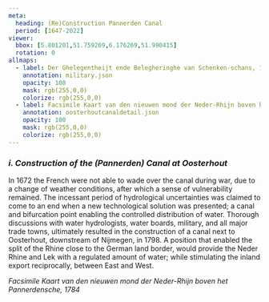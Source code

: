 ```yaml
---
meta:
  heading: (Re)Construction Pannerden Canal
  period: [1647-2022]
viewer:
  bbox: [5.801201,51.759269,6.176269,51.990415]
  rotation: 0
allmaps:
  - label: Der Ghelegentheijt ende Belegheringhe van Schenken-schans, 1647
    annotation: military.json
    opacity: 100
    mask: rgb(255,0,0)
    colorize: rgb(255,0,0)
  - label: Facsimile Kaart van den nieuwen mond der Neder-Rhijn boven het Pannerdensche, 1784
    annotation: oosterhoutcanaldetail.json
    opacity: 100
    mask: rgb(255,0,0)
    colorize: rgb(255,0,0)   
---
```


### _i.    Construction of the (Pannerden) Canal at Oosterhout_

In 1672 the French were not able to wade over the canal during war, due to a change of weather conditions, after which a sense of vulnerability remained. The incessant period of hydrological uncertainties was claimed to come to an end when a new technological solution was presented; a canal and bifurcation point enabling the controlled distribution of water. 
Thorough discussions with water hydrologists, water boards, military, and all major trade towns, ultimately resulted in the construction of a canal next to Oosterhout, downstream of Nijmegen, in 1798. A position that enabled the split of the Rhine close to the German land border, would provide the Neder Rhine and Lek with a regulated amount of water; while stimulating the inland export reciprocally, between East and West.


_Facsimile Kaart van den nieuwen mond der Neder-Rhijn boven het Pannerdensche, 1784_
